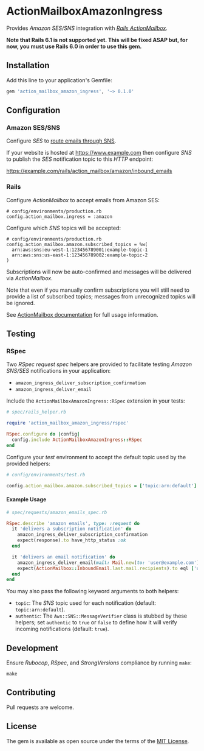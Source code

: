 # ActionMailboxAmazonIngress

Provides _Amazon SES/SNS_ integration with [_Rails ActionMailbox_](https://guides.rubyonrails.org/action_mailbox_basics.html).

**Note that Rails 6.1 is not supported yet. This will be fixed ASAP but, for now, you must use Rails 6.0 in order to use this gem.**

## Installation

Add this line to your application's Gemfile:

```ruby
gem 'action_mailbox_amazon_ingress', '~> 0.1.0'
```

## Configuration

### Amazon SES/SNS

Configure _SES_ to [route emails through SNS](https://docs.aws.amazon.com/ses/latest/DeveloperGuide/configure-sns-notifications.html).

If your website is hosted at https://www.example.com then configure _SNS_ to publish the _SES_ notification topic to this _HTTP_ endpoint:

https://example.com/rails/action_mailbox/amazon/inbound_emails

### Rails

Configure _ActionMailbox_ to accept emails from Amazon SES:

```
# config/environments/production.rb
config.action_mailbox.ingress = :amazon
```

Configure which _SNS_ topics will be accepted:

```
# config/environments/production.rb
config.action_mailbox.amazon.subscribed_topics = %w(
  arn:aws:sns:eu-west-1:123456789001:example-topic-1
  arn:aws:sns:us-east-1:123456789002:example-topic-2
)
```

Subscriptions will now be auto-confirmed and messages will be delivered via _ActionMailbox_.

Note that even if you manually confirm subscriptions you will still need to provide a list of subscribed topics; messages from unrecognized topics will be ignored.

See [ActionMailbox documentation](https://guides.rubyonrails.org/action_mailbox_basics.html) for full usage information.

## Testing

### RSpec

Two _RSpec_ _request spec_ helpers are provided to facilitate testing _Amazon SNS/SES_ notifications in your application:

* `amazon_ingress_deliver_subscription_confirmation`
* `amazon_ingress_deliver_email`

Include the `ActionMailboxAmazonIngress::RSpec` extension in your tests:

```ruby
# spec/rails_helper.rb

require 'action_mailbox_amazon_ingress/rspec'

RSpec.configure do |config|
  config.include ActionMailboxAmazonIngress::RSpec
end
```

Configure your _test_ environment to accept the default topic used by the provided helpers:

```ruby
# config/environments/test.rb

config.action_mailbox.amazon.subscribed_topics = ['topic:arn:default']
```

#### Example Usage

```ruby
# spec/requests/amazon_emails_spec.rb

RSpec.describe 'amazon emails', type: :request do
  it 'delivers a subscription notification' do
    amazon_ingress_deliver_subscription_confirmation
    expect(response).to have_http_status :ok
  end

  it 'delivers an email notification' do
    amazon_ingress_deliver_email(mail: Mail.new(to: 'user@example.com'))
    expect(ActionMailbox::InboundEmail.last.mail.recipients).to eql ['user@example.com']
  end
end
```

You may also pass the following keyword arguments to both helpers:

* `topic`: The _SNS_ topic used for each notification (default: `topic:arn:default`).
* `authentic`: The `Aws::SNS::MessageVerifier` class is stubbed by these helpers; set `authentic` to `true` or `false` to define how it will verify incoming notifications (default: `true`).

## Development

Ensure _Rubocop_, _RSpec_, and _StrongVersions_ compliance by running `make`:

```
make
```

## Contributing

Pull requests are welcome.

## License

The gem is available as open source under the terms of the [MIT License](https://opensource.org/licenses/MIT).
